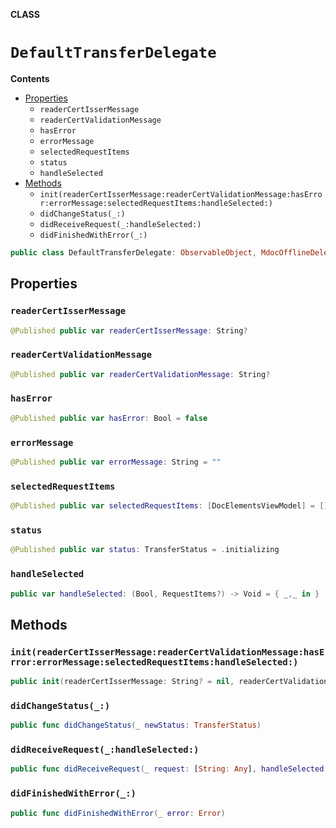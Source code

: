 **CLASS**

# `DefaultTransferDelegate`

**Contents**

- [Properties](#properties)
  - `readerCertIsserMessage`
  - `readerCertValidationMessage`
  - `hasError`
  - `errorMessage`
  - `selectedRequestItems`
  - `status`
  - `handleSelected`
- [Methods](#methods)
  - `init(readerCertIsserMessage:readerCertValidationMessage:hasError:errorMessage:selectedRequestItems:handleSelected:)`
  - `didChangeStatus(_:)`
  - `didReceiveRequest(_:handleSelected:)`
  - `didFinishedWithError(_:)`

```swift
public class DefaultTransferDelegate: ObservableObject, MdocOfflineDelegate
```

## Properties
### `readerCertIsserMessage`

```swift
@Published public var readerCertIsserMessage: String?
```

### `readerCertValidationMessage`

```swift
@Published public var readerCertValidationMessage: String?
```

### `hasError`

```swift
@Published public var hasError: Bool = false
```

### `errorMessage`

```swift
@Published public var errorMessage: String = ""
```

### `selectedRequestItems`

```swift
@Published public var selectedRequestItems: [DocElementsViewModel] = []
```

### `status`

```swift
@Published public var status: TransferStatus = .initializing
```

### `handleSelected`

```swift
public var handleSelected: (Bool, RequestItems?) -> Void = { _,_ in }
```

## Methods
### `init(readerCertIsserMessage:readerCertValidationMessage:hasError:errorMessage:selectedRequestItems:handleSelected:)`

```swift
public init(readerCertIsserMessage: String? = nil, readerCertValidationMessage: String? = nil, hasError: Bool = false, errorMessage: String = "", selectedRequestItems: [DocElementsViewModel] = [], handleSelected: @escaping (Bool, RequestItems?) -> Void = { _,_ in })
```

### `didChangeStatus(_:)`

```swift
public func didChangeStatus(_ newStatus: TransferStatus)
```

### `didReceiveRequest(_:handleSelected:)`

```swift
public func didReceiveRequest(_ request: [String: Any], handleSelected: @escaping (Bool, RequestItems?) -> Void)
```

### `didFinishedWithError(_:)`

```swift
public func didFinishedWithError(_ error: Error)
```
